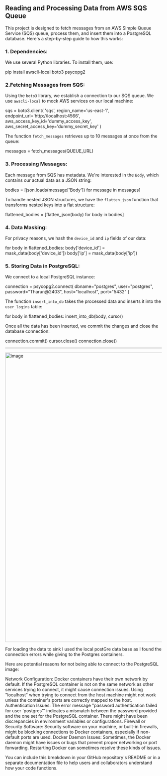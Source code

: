 ## Reading and Processing Data from AWS SQS Queue

This project is designed to fetch messages from an AWS Simple Queue Service (SQS) queue, process them, and insert them into a PostgreSQL database. Here's a step-by-step guide to how this works:

### 1. Dependencies:

We use several Python libraries. To install them, use:

pip install awscli-local boto3 psycopg2


### 2.Fetching Messages from SQS:

Using the `boto3` library, we establish a connection to our SQS queue. We use `awscli-local` to mock AWS services on our local machine:

sqs = boto3.client(
    'sqs',
    region_name='us-east-1', 
    endpoint_url='http://localhost:4566',
    aws_access_key_id='dummy_access_key', 
    aws_secret_access_key='dummy_secret_key'
)

The function `fetch_messages` retrieves up to 10 messages at once from the queue:

messages = fetch_messages(QUEUE_URL)


### 3. Processing Messages:

Each message from SQS has metadata. We're interested in the `Body`, which contains our actual data as a JSON string:

bodies = [json.loads(message['Body']) for message in messages]


To handle nested JSON structures, we have the `flatten_json` function that transforms nested keys into a flat structure:

flattened_bodies = [flatten_json(body) for body in bodies]


### 4. Data Masking:

For privacy reasons, we hash the `device_id` and `ip` fields of our data:

for body in flattened_bodies:
    body['device_id'] = mask_data(body['device_id'])
    body['ip'] = mask_data(body['ip'])


### 5. Storing Data in PostgreSQL:

We connect to a local PostgreSQL instance:

connection = psycopg2.connect(
    dbname="postgres",
    user="postgres",
    password="Tharun@2403",
    host="localhost",
    port="5432"
)


The function `insert_into_db` takes the processed data and inserts it into the `user_logins` table:

for body in flattened_bodies:
    insert_into_db(body, cursor)

Once all the data has been inserted, we commit the changes and close the database connection:

connection.commit()
cursor.close()
connection.close()

---
<img width="930" alt="image" src="https://github.com/TharunKouda/Fetch_task/assets/114703721/f8800338-72ea-4c75-84d3-c7db28a0d48d">


For loading the data to sink I used the local postGre data base as I found the connection errors while giving to the Postgres containers.

Here are potential reasons for not being able to connect to the PostgreSQL image:

Network Configuration: Docker containers have their own network by default. If the PostgreSQL container is not on the same network as other services trying to connect, it might cause connection issues.
Using "localhost" when trying to connect from the host machine might not work unless the container's ports are correctly mapped to the host.
Authentication Issues: The error message "password authentication failed for user 'postgres'" indicates a mismatch between the password provided and the one set for the PostgreSQL container. There might have been discrepancies in environment variables or configurations.
Firewall or Security Software: Security software on your machine, or built-in firewalls, might be blocking connections to Docker containers, especially if non-default ports are used.
Docker Daemon Issues: Sometimes, the Docker daemon might have issues or bugs that prevent proper networking or port forwarding. Restarting Docker can sometimes resolve these kinds of issues.







You can include this breakdown in your GitHub repository's README or in a separate documentation file to help users and collaborators understand how your code functions.

